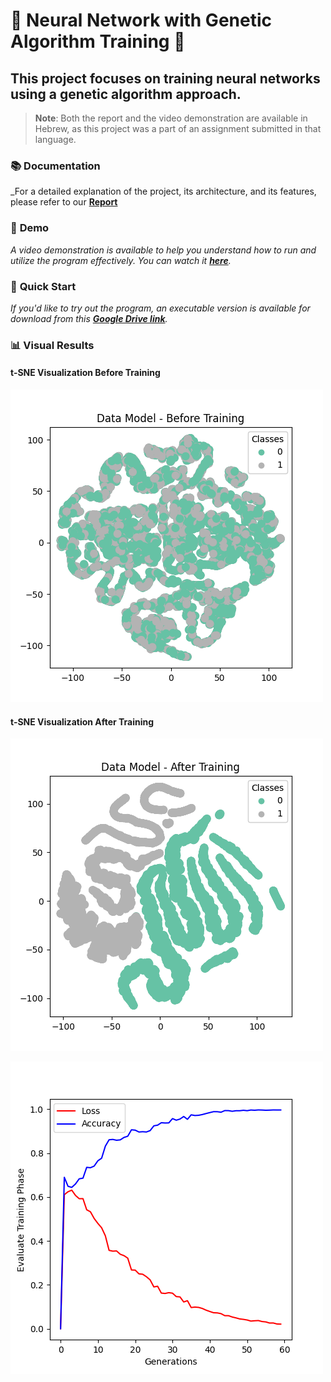 # 🌟 Neural Network with Genetic Algorithm Training 🌟
## This project focuses on training neural networks using a genetic algorithm approach.
> **Note**: Both the report and the video demonstration are available in Hebrew, as this project was a part of an assignment submitted in that language.

### 📚 **Documentation**
_For a detailed explanation of the project, its architecture, and its features, please refer to our [**Report**](Report(Hebrew)/Identify_patterns_using_nn.pdf)
### 🎥 **Demo**
_A video demonstration is available to help you understand how to run and utilize the program effectively. You can watch it [**here**](https://www.youtube.com/watch?v=X45aitACju0)._


### 🚀 **Quick Start**
_If you'd like to try out the program, an executable version is available for download from this [**Google Drive link**](https://drive.google.com/drive/folders/1IJQXZ8kennlluNSdHSD-fuaQ_BIYOo8H?usp=drive_link)._

### 📊 **Visual Results**
#### t-SNE Visualization Before Training
![TSNE Before](Results/TSNE_Before_nn1.png)

#### t-SNE Visualization After Training
![TSNE After](Results/TSNE_After_nn1.png)

![Graph](Results/Graph_Results_nn1.png)



